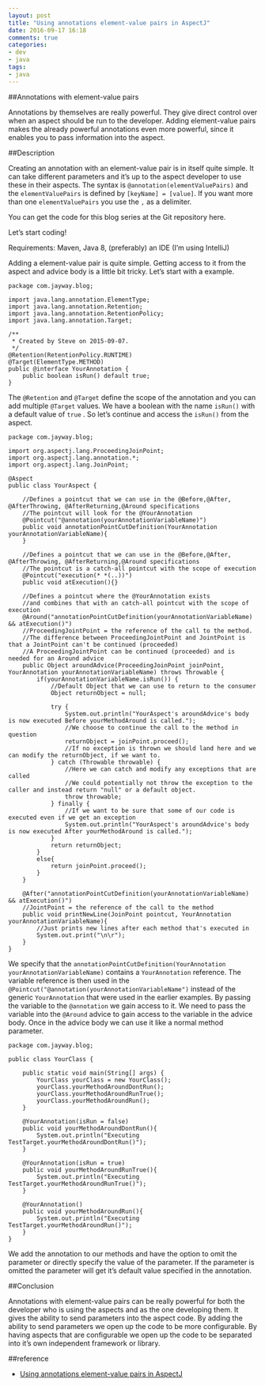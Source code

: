 ```yaml
---
layout: post
title: "Using annotations element-value pairs in AspectJ"
date: 2016-09-17 16:18
comments: true
categories: 
- dev
- java
tags:
- java
---
```

##Annotations with element-value pairs

Annotations by themselves are really powerful. They give direct control over when an aspect should be run to the developer. Adding element-value pairs makes the already powerful annotations even more powerful, since it enables you to pass information into the aspect.

<!-- more -->

##Description

Creating an annotation with an element-value pair is in itself quite simple. It can take different parameters and it’s up to the aspect developer to use these in their aspects. The syntax is  ``@annotation(elementValuePairs)`` and the ``elementValuePairs`` is defined by ``[keyName] = [value]``. If you want more than one ``elementValuePairs``  you use the ``,``  as a delimiter.

You can get the code for this blog series at the Git repository here.

Let’s start coding!

Requirements: Maven, Java 8, (preferably) an IDE (I’m using IntelliJ)

Adding a element-value pair is quite simple. Getting access to it from the aspect and advice body is a little bit tricky. Let’s start with a example.

```
package com.jayway.blog;

import java.lang.annotation.ElementType;
import java.lang.annotation.Retention;
import java.lang.annotation.RetentionPolicy;
import java.lang.annotation.Target;

/**
 * Created by Steve on 2015-09-07.
 */
@Retention(RetentionPolicy.RUNTIME)
@Target(ElementType.METHOD)
public @interface YourAnnotation {
    public boolean isRun() default true;
}
```

The ``@Retention``  and ``@Target``  define the scope of the annotation and you can add multiple ``@Target``  values. We have a boolean with the name ``isRun()`` with a default value of ``true`` . So let’s continue and access the ``isRun()``  from the aspect.

```
package com.jayway.blog;

import org.aspectj.lang.ProceedingJoinPoint;
import org.aspectj.lang.annotation.*;
import org.aspectj.lang.JoinPoint;

@Aspect
public class YourAspect {

    //Defines a pointcut that we can use in the @Before,@After, @AfterThrowing, @AfterReturning,@Around specifications
    //The pointcut will look for the @YourAnnotation
    @Pointcut("@annotation(yourAnnotationVariableName)")
    public void annotationPointCutDefinition(YourAnnotation yourAnnotationVariableName){
    }

    //Defines a pointcut that we can use in the @Before,@After, @AfterThrowing, @AfterReturning,@Around specifications
    //The pointcut is a catch-all pointcut with the scope of execution
    @Pointcut("execution(* *(..))")
    public void atExecution(){}

    //Defines a pointcut where the @YourAnnotation exists
    //and combines that with an catch-all pointcut with the scope of execution
    @Around("annotationPointCutDefinition(yourAnnotationVariableName) && atExecution()")
    //ProceedingJointPoint = the reference of the call to the method.
    //The difference between ProceedingJointPoint and JointPoint is that a JointPoint can't be continued (proceeded)
    //A ProceedingJointPoint can be continued (proceeded) and is needed for an Around advice
    public Object aroundAdvice(ProceedingJoinPoint joinPoint, YourAnnotation yourAnnotationVariableName) throws Throwable {
        if(yourAnnotationVariableName.isRun()) {
            //Default Object that we can use to return to the consumer
            Object returnObject = null;

            try {
                System.out.println("YourAspect's aroundAdvice's body is now executed Before yourMethodAround is called.");
                //We choose to continue the call to the method in question
                returnObject = joinPoint.proceed();
                //If no exception is thrown we should land here and we can modify the returnObject, if we want to.
            } catch (Throwable throwable) {
                //Here we can catch and modify any exceptions that are called
                //We could potentially not throw the exception to the caller and instead return "null" or a default object.
                throw throwable;
            } finally {
                //If we want to be sure that some of our code is executed even if we get an exception
                System.out.println("YourAspect's aroundAdvice's body is now executed After yourMethodAround is called.");
            }
            return returnObject;
        }
        else{
            return joinPoint.proceed();
        }
    }

    @After("annotationPointCutDefinition(yourAnnotationVariableName) && atExecution()")
    //JointPoint = the reference of the call to the method
    public void printNewLine(JoinPoint pointcut, YourAnnotation yourAnnotationVariableName){
        //Just prints new lines after each method that's executed in
        System.out.print("\n\r");
    }
}
```

We specify that the  ``annotationPointCutDefinition(YourAnnotation yourAnnotationVariableName)`` contains a ``YourAnnotation`` reference. The variable reference is then used in the ``@Pointcut("@annotation(yourAnnotationVariableName")``  instead of the generic ``YourAnnotation`` that were used in the earlier examples. By passing the variable to the ``@annotation`` we gain access to it. We need to pass the variable into the ``@Around``  advice to gain access to the variable in the advice body.  Once in the advice body we can use it like a normal method parameter.

```
package com.jayway.blog;

public class YourClass {

    public static void main(String[] args) {
        YourClass yourClass = new YourClass();
        yourClass.yourMethodAroundDontRun();
        yourClass.yourMethodAroundRunTrue();
        yourClass.yourMethodAroundRun();
    }

    @YourAnnotation(isRun = false)
    public void yourMethodAroundDontRun(){
        System.out.println("Executing TestTarget.yourMethodAroundDontRun()");
    }

    @YourAnnotation(isRun = true)
    public void yourMethodAroundRunTrue(){
        System.out.println("Executing TestTarget.yourMethodAroundRunTrue()");
    }

    @YourAnnotation()
    public void yourMethodAroundRun(){
        System.out.println("Executing TestTarget.yourMethodAroundRun()");
    }
}
```

We add the annotation to our methods and have the option to omit the parameter or directly specify the value of the parameter. If the parameter is omitted the parameter will get it’s default value specified in the annotation.

##Conclusion

Annotations with element-value pairs can be really powerful for both the developer who is using the aspects and as the one developing them. It gives the ability to send parameters into the aspect code. By adding the ability to send parameters we open up the code to be more configurable. By having aspects that are configurable we open up the code to be separated into it’s own independent framework or library.

##reference
+ [Using annotations element-value pairs in AspectJ ](http://blog.jayway.com/2015/09/09/using-annotations-element-value-pairs-in-aspectj/)

